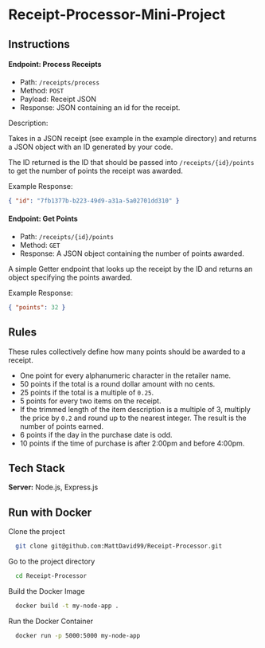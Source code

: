 # Receipt-Processor-Mini-Project

## Instructions

#### Endpoint: Process Receipts

* Path: `/receipts/process`
* Method: `POST`
* Payload: Receipt JSON
* Response: JSON containing an id for the receipt.

Description:

Takes in a JSON receipt (see example in the example directory) and returns a JSON object with an ID generated by your code.

The ID returned is the ID that should be passed into `/receipts/{id}/points` to get the number of points the receipt
was awarded.


Example Response:
```json
{ "id": "7fb1377b-b223-49d9-a31a-5a02701dd310" }
```

#### Endpoint: Get Points

* Path: `/receipts/{id}/points`
* Method: `GET`
* Response: A JSON object containing the number of points awarded.

A simple Getter endpoint that looks up the receipt by the ID and returns an object specifying the points awarded.

Example Response:
```json
{ "points": 32 }
```

## Rules
These rules collectively define how many points should be awarded to a receipt.

* One point for every alphanumeric character in the retailer name.
* 50 points if the total is a round dollar amount with no cents.
* 25 points if the total is a multiple of `0.25`.
* 5 points for every two items on the receipt.
* If the trimmed length of the item description is a multiple of 3, multiply the price by `0.2` and round up to the nearest integer. The result is the number of points earned.
* 6 points if the day in the purchase date is odd.
* 10 points if the time of purchase is after 2:00pm and before 4:00pm.

## Tech Stack
**Server:**   Node.js, Express.js


## Run with Docker

Clone the project

```bash
  git clone git@github.com:MattDavid99/Receipt-Processor.git
```

Go to the project directory

```bash
  cd Receipt-Processor
```

Build the Docker Image

```bash
  docker build -t my-node-app .
```

Run the Docker Container

```bash
  docker run -p 5000:5000 my-node-app
```


